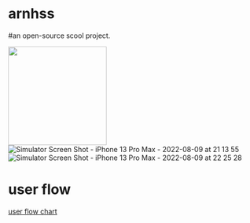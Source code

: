# arnhss

#an open-source scool project. 

<img width='200' src="https://user-images.githubusercontent.com/65447144/183302437-8c846b5e-3f4b-4caa-8626-6e1eef4ac295.png"/>  ![Simulator Screen Shot - iPhone 13 Pro Max - 2022-08-09 at 21 13 55](https://user-images.githubusercontent.com/65447144/183710986-60f101db-12d2-45f0-bbfb-57913aea97d7.png)
![Simulator Screen Shot - iPhone 13 Pro Max - 2022-08-09 at 22 25 28](https://user-images.githubusercontent.com/65447144/183711016-e73241ab-95cc-4b13-9203-e2f8ea987d0e.png)

 





# user flow 
[user flow chart ](https://www.figma.com/file/BAcGajYbla8hJGDNEUoAQ3/arnhss?node-id=0%3A1)
